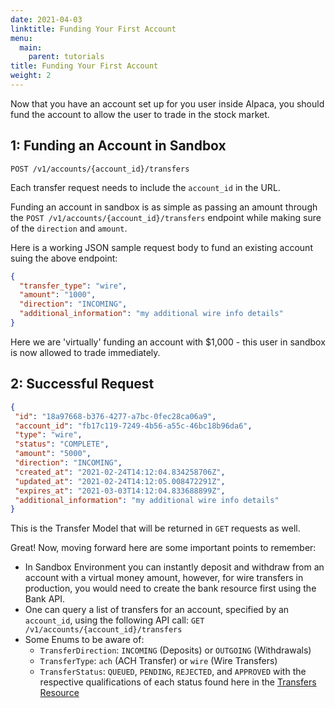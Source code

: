 ```yaml
---
date: 2021-04-03
linktitle: Funding Your First Account
menu:
  main:
    parent: tutorials
title: Funding Your First Account
weight: 2
---
```


Now that you have an account set up for you user inside Alpaca, you should fund the account to allow the user to trade in the stock market.

## 1: Funding an Account in Sandbox

`POST /v1/accounts/{account_id}/transfers`

Each transfer request needs to include the `account_id` in the URL.

Funding an account in sandbox is as simple as passing an amount through the `POST /v1/accounts/{account_id}/transfers` endpoint while making sure of the `direction` and `amount`.

Here is a working JSON sample request body to fund an existing account suing the above endpoint:

```json
{
  "transfer_type": "wire",
  "amount": "1000",
  "direction": "INCOMING",
  "additional_information": "my additional wire info details"
}
```

Here we are 'virtually' funding an account with $1,000 - this user in sandbox is now allowed to trade immediately.

## 2: Successful Request

```JSON
{
 "id": "18a97668-b376-4277-a7bc-0fec28ca06a9",
 "account_id": "fb17c119-7249-4b56-a55c-46bc18b96da6",
 "type": "wire",
 "status": "COMPLETE",
 "amount": "5000",
 "direction": "INCOMING",
 "created_at": "2021-02-24T14:12:04.834258706Z",
 "updated_at": "2021-02-24T14:12:05.008472291Z",
 "expires_at": "2021-03-03T14:12:04.833688899Z",
 "additional_information": "my additional wire info details"
}
```

This is the Transfer Model that will be returned in `GET` requests as well.

Great! Now, moving forward here are some important points to remember:

- In Sandbox Environment you can instantly deposit and withdraw from an account with a virtual money amount, however, for wire transfers in production, you would need to create the bank resource first using the Bank API.
- One can query a list of transfers for an account, specified by an `account_id`, using the following API call: `GET /v1/accounts/{account_id}/transfers`
- Some Enums to be aware of:
  - `TransferDirection`: `INCOMING` (Deposits) or `OUTGOING` (Withdrawals)
  - `TransferType`: `ach` (ACH Transfer) or `wire` (Wire Transfers)
  - `TransferStatus`: `QUEUED`, `PENDING`, `REJECTED`, and `APPROVED` with the respective qualifications of each status found here in the [Transfers Resource](/docs/resources/funding/transfers/)
